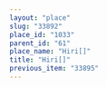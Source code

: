 ```yaml
---
layout: "place"
slug: "33892"
place_id: "1033"
parent_id: "61"
place_name: "Hiri[]"
title: "Hiri[]"
previous_item: "33895"
---
```

